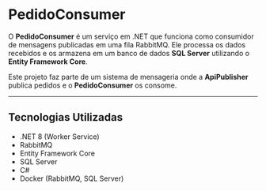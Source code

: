 # PedidoConsumer

O **PedidoConsumer** é um serviço em .NET que funciona como consumidor de mensagens publicadas em uma fila RabbitMQ. Ele processa os dados recebidos e os armazena em um banco de dados **SQL Server** utilizando o **Entity Framework Core**.

Este projeto faz parte de um sistema de mensageria onde a **ApiPublisher** publica pedidos e o **PedidoConsumer** os consome.

---

## Tecnologias Utilizadas

- .NET 8 (Worker Service)
- RabbitMQ
- Entity Framework Core
- SQL Server
- C#
- Docker (RabbitMQ, SQL Server)
